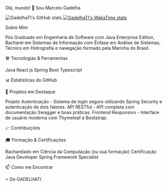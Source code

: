 Olá, mundo! 👋 Sou Marcelo Gadelha

![GadelhaTI's GitHub stats](https://github-readme-stats.vercel.app/api?username=gadelhati&show_icons=true&theme=transparent)
[![GadelhaTI's WakaTime stats](https://github-readme-stats.vercel.app/api/wakatime?username=gadelhati)](https://github.com/gadelhati/github-readme-stats)

Sobre Mim

Pós Graduado em Engenharia de Software com Java Enterprise Edition, Bacharel em Sistemas de Informação com Ênfase em Análise de Sistemas, Técnico em Hidrografia e navegação formado pela 
Marinha do Brasil.

🛠️ Tecnologias & Ferramentas

Java
React.js
Spring Boot
Typescript

📊 Estatísticas do GitHub

🌟 Projetos em Destaque

Projeto Autenticação - Sistema de login seguro utilizando Spring Security e autenticação de dois fatores.
API RESTful - API completa com documentação Swagger e boas práticas.
Frontend Responsivo - Interface de usuário moderna com Thymeleaf e Bootstrap.

📈 Contribuições

<!-- Substitua "SEUUSERNAME" pelo seu nome de usuário do GitHub -->

🎓 Formação & Certificações

Bacharelado em Ciência da Computação (ou sua formação)
Certificação Java Developer
Spring Framework Specialist

📫 Como me Encontrar

⭐️ De GADELHATI

<!-- Não se esqueça de substituir "SEUUSERNAME" pelo seu nome de usuário real do GitHub em todos os locais marcados --
